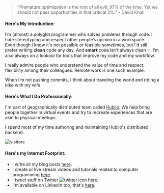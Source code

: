 <link rel="stylesheet" href="https://use.fontawesome.com/releases/v5.6.1/css/all.css" integrity="sha384-gfdkjb5BdAXd+lj+gudLWI+BXq4IuLW5IT+brZEZsLFm++aCMlF1V92rMkPaX4PP" crossorigin="anonymous">


> ”Premature optimization is the root of all evil, 97% of the time; Yet we should not pass opportunities in that critical 3%.” - David Knut


#### Here's My Introduction:
I’m (almost) a polyglot programmer who solves problems through code. I hate stereotyping and respect other people’s opinion in a workspace. <br />
Even though I know it's not possible or feasible sometimes, but I'd still prefer writing <b>clean</b> code any day. And <b>smart</b> code isn't always clean 💡. I’m also always on a lookout for tools that improve my code and my workflow.

I really admire people who understand the value of time and respect flexibility among their colleagues. Remote work is one such example.

When I’m not pushing commits, I think about traveling the world and riding a bike with my wife.

#### Here's What I Do Professionally:
I'm part of geographically distributed team called [Hubilo](https://hubilo.com). We help bring people together in virtual events and try to recreate experiences that are akin to physical meetups. 

I spend most of my time authoring and maintaining Hubilo's distributed backend. 

 ![visitors](https://visitor-badge.glitch.me/badge?page_id=mustansirzia)

#### Here's my Internet Footprint:
* I write all my blog posts [here](https://mustansir.dev).
* I create or live stream videos and tutorials related to computer programming [here](https://www.youtube.com/channel/UCPf1JC3zhos7kOWBkSJrNVw). 
* I tweet stuff on Twitter ![twitter icon](http://i.imgur.com/wWzX9uB.png) [here](https://twitter.com/MustansirZia).
* I'm available on LinkedIn too, that's [here](https://www.linkedin.com/in/mustansirzia).
